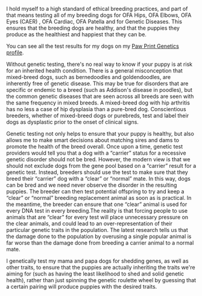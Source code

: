 I hold myself to a high standard of ethical breeding practices, and part of that means testing all of my breeding dogs for OFA Hips, OFA Elbows, OFA Eyes (CAER) , OFA Cardiac, OFA Patella and for Genetic Diseases. This ensures that the breeding dogs are healthy, and that the puppies they produce as the healthiest and happiest that they can be.

You can see all the test results for my dogs on my [Paw Print Genetics profile](https://www.pawprintgenetics.com/pedigrees/breeders/details/2486/).

Without genetic testing, there's no real way to know if your puppy is at risk for an inherited health condition. There is a general misconception that mixed-breed dogs, such as bernedoodles and goldendoodles, are inherently free of genetic disease. This may be true for disorders that are specific or endemic to a breed (such as Addison's disease in poodles), but the common genetic diseases that are seen across all breeds are seen with the same frequency in mixed breeds. A mixed-breed dog with hip arthritis has no less a case of hip dysplasia than a pure-bred dog. Conscientious breeders, whether of mixed-breed dogs or purebreds, test and label their dogs as dysplastic prior to the onset of clinical signs.

Genetic testing not only helps to ensure that your puppy is healthy, but also allows me to make smart decisions about matching sires and dams to promote the health of the breed overall. Once upon a time, genetic test providers would tell you that a dog with a “carrier” status for a recessive genetic disorder should not be bred. However, the modern view is that we should not exclude dogs from the gene pool based on a “carrier” result for a genetic test. Instead, breeders should use the test to make sure that they breed their “carrier” dog with a “clear” or “normal” mate. In this way, dogs can be bred and we need never observe the disorder in the resulting puppies. The breeder can then test potential offspring to try and keep a “clear” or “normal” breeding replacement animal as soon as is practical. In the meantime, the breeder can ensure that one “clear” animal is used for every DNA test in every breeding.The reality is that forcing people to use animals that are “clear” for every test will place unnecessary pressure on the clear animals, and could lead to an over-representation of their particular genetic traits in the population. The latest research tells us that the damage done to the population by overusing a single popular animal is far worse than the damage done from breeding a carrier animal to a normal mate.

I genetically test my mama and papa dogs for shedding genes, as well as other traits, to ensure that the puppies are actually inheriting the traits we're aiming for (such as having the least likelihood to shed and solid genetic health), rather than just spinning the genetic roulette wheel by guessing that a certain pairing will produce puppies with the desired traits.